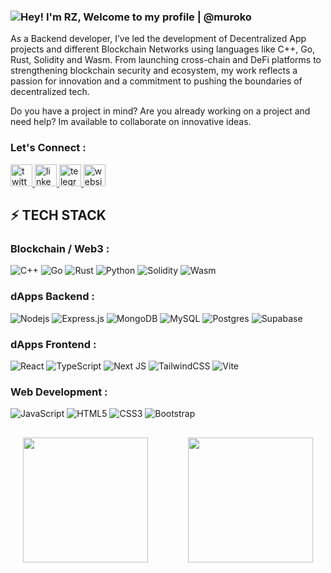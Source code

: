 <!-- ## Welcome to my profile | @muroko
  
<span>
  <img height=200 align="center" src="https://github-readme-stats.vercel.app/api?username=muroko&show_icons=true&rank_icon=github&show=prs_merged&theme=gotham&count_private=true" />
</span> -->
<!-- commented for now until further updates
<span>
  <img height=200 align="center" src="https://github-readme-stats.vercel.app/api/top-langs/?username=muroko&layout=compact&langs_count=8&card_width=320&theme=gotham" />
</span>
-->

<!---
muroko/muroko is a ✨ special ✨ repository because its `README.md` (this file) appears on your GitHub profile.
You can click the Preview link to take a look at your changes.
--->

### <img src="https://readme-typing-svg.demolab.com?font=Operator+Mono&size=37&duration=2800&pause=2000&color=FAFAFA&center=true&vCenter=true&width=1050&height=50&lines=Hey!+I'm+RZ,+Welcome+to+my+Github+Profile+|+@muroko" align="middle" alt="Hey! I'm RZ, Welcome to my profile | @muroko ">

As a Backend developer, I’ve led the development of Decentralized App projects and different Blockchain Networks using languages like C++, Go, Rust, Solidity and Wasm. From launching cross-chain and DeFi platforms to strengthening blockchain security and ecosystem, my work reflects a passion for innovation and a commitment to pushing the boundaries of decentralized tech. 

Do you have a project in mind? Are you already working on a project and need help? Im available to collaborate on innovative ideas.

### Let's Connect :
<div align="left">
  <!--<a href="https://www.youtube.com/channel/UCwsZPZcuwBnyG1ytZjFsigA" target="_blank">
    <img src="https://img.shields.io/static/v1?message=Youtube&logo=youtube&label=&color=FF0000&logoColor=white&labelColor=&style=for-the-badge" height="35" alt="youtube logo"  />
  </a>-->
  <!--<a href="https://www.instagram.com/coder_nishitbaria_offcial_/" target="_blank">
    <img src="https://img.shields.io/static/v1?message=Instagram&logo=instagram&label=&color=E4405F&logoColor=white&labelColor=&style=for-the-badge" height="35" alt="instagram logo"  />
  </a>-->
  <a href="https://x.com/rodzisso" target="_blank">
    <img src="https://img.shields.io/static/v1?message=Twitter&logo=x&label=&color=292929&logoColor=white&labelColor=&style=for-the-badge" height="35" alt="twitter logo"  />
  </a>  
  <a href="https://www.linkedin.com/in/rodzisso/" target="_blank">
    <img src="https://img.shields.io/static/v1?message=LinkedIn&logo=linkedin&label=&color=0077B5&logoColor=white&labelColor=&style=for-the-badge" height="35" alt="linkedin logo"  />
  </a>
  <a href="https://t.me/mblados" target="_blank">
    <img src="https://img.shields.io/static/v1?message=Telegram&logo=telegram&label=&color=1e90ff&logoColor=white&labelColor=&style=for-the-badge" height="35" alt="telegram logo"  />
  </a>
  <a href="https://muroko.dev" target="_blank">
    <img src="https://img.shields.io/static/v1?message=Website&logo=website&label=&color=004522&logoColor=white&labelColor=&style=for-the-badge" height="35" alt="website logo"  />
  </a>
</div>

## ⚡ TECH STACK

### Blockchain / Web3 :
![C++](https://img.shields.io/badge/-C++-00599C?style=flat-square&logo=c)
![Go](https://img.shields.io/badge/-Go-0077B5?style=flat-square&logo=Go)
![Rust](https://img.shields.io/badge/-Rust-ff4500?style=flat-square&logo=Rust)
![Python](https://img.shields.io/badge/-Python-ffff01?style=flat-square&logo=Python)
![Solidity](https://img.shields.io/badge/-Solidity-black?style=flat-square&logo=Solidity)
![Wasm](https://img.shields.io/badge/wasm-%23404d59.svg?style=flat&logo=express&logoColor=%2361DAFB)


### dApps Backend :
![Nodejs](https://img.shields.io/badge/-Nodejs-black?style=flat-square&logo=Node.js)
![Express.js](https://img.shields.io/badge/express.js-%23404d59.svg?style=flat&logo=express&logoColor=%2361DAFB)
![MongoDB](https://img.shields.io/badge/MongoDB-%234ea94b.svg?style=flat&logo=mongodb&logoColor=white) ![MySQL](https://img.shields.io/badge/mysql-%2300000f.svg?style=flat&logo=mysql&logoColor=white) ![Postgres](https://img.shields.io/badge/postgres-%23316192.svg?style=flat&logo=postgresql&logoColor=white) ![Supabase](https://img.shields.io/badge/Supabase-3ECF8E?style=flat&logo=supabase&logoColor=white)

### dApps Frontend :
![React](https://img.shields.io/badge/-React-black?style=flat-square&logo=react)
![TypeScript](https://img.shields.io/badge/typescript-%23007ACC.svg?style=flat&logo=typescript&logoColor=white)
![Next JS](https://img.shields.io/badge/Next-black?style=flat&logo=next.js&logoColor=white)
![TailwindCSS](https://img.shields.io/badge/tailwindcss-%2338B2AC.svg?style=flat&logo=tailwind-css&logoColor=white)
![Vite](https://img.shields.io/badge/vite-%23646CFF.svg?style=flat&logo=vite&logoColor=white)


### Web Development :
![JavaScript](https://img.shields.io/badge/-JavaScript-black?style=flat-square&logo=javascript)
![HTML5](https://img.shields.io/badge/-HTML5-E34F26?style=flat-square&logo=html5&logoColor=white)
![CSS3](https://img.shields.io/badge/-CSS3-1572B6?style=flat-square&logo=css3)
![Bootstrap](https://img.shields.io/badge/-Bootstrap-563D7C?style=flat-square&logo=bootstrap)



 ##  

<p align="center">
   <span>
       <img height=200 align="center" src="https://github-readme-stats.vercel.app/api?username=muroko&show_icons=true&rank_icon=github&show=prs_merged&theme=gotham&count_private=true" />
   </span>
   &emsp;&emsp;&emsp;&emsp;
   <span>
      <img height=200 align="center" src="https://github-readme-stats.vercel.app/api/top-langs/?username=muroko&layout=compact&langs_count=12&card_width=350&theme=gotham&hide=shell" />
   </span>
</p>   
                                                                                                                                                                  
